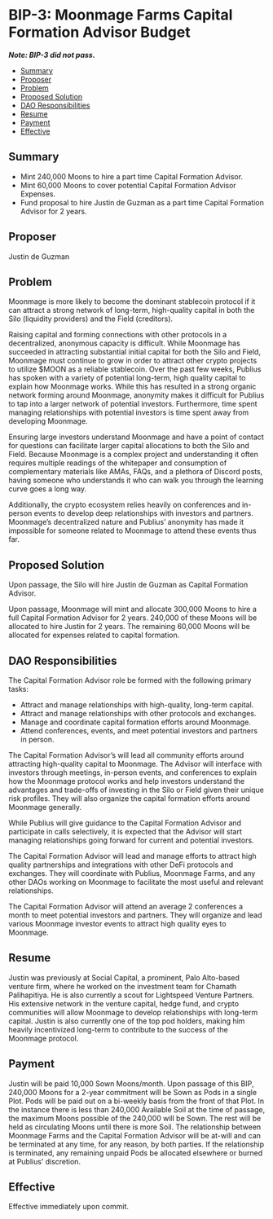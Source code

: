 # BIP-3: Moonmage Farms Capital Formation Advisor Budget

_**Note: BIP-3 did not pass.**_

- [Summary](#summary)
- [Proposer](#proposer)
- [Problem](#problem)
- [Proposed Solution](#proposed-solution)
- [DAO Responsibilities](#dao-responsibilities)
- [Resume](#resume)
- [Payment](#payment)
- [Effective](#effective)

## Summary

- Mint 240,000 Moons to hire a part time Capital Formation Advisor.
- Mint 60,000 Moons to cover potential Capital Formation Advisor Expenses.
- Fund proposal to hire Justin de Guzman as a part time Capital Formation Advisor for 2 years.

## Proposer

Justin de Guzman

## Problem

Moonmage is more likely to become the dominant stablecoin protocol if it can attract a strong network of long-term, high-quality capital in both the Silo (liquidity providers) and the Field (creditors).

Raising capital and forming connections with other protocols in a decentralized, anonymous capacity is difficult. While Moonmage has succeeded in attracting substantial initial capital for both the Silo and Field, Moonmage must continue to grow in order to attract other crypto projects to utilize $MOON as a reliable stablecoin.   Over the past few weeks, Publius has spoken with a variety of potential long-term, high quality capital to explain how Moonmage works. While this has resulted in a strong organic network forming around Moonmage, anonymity makes it difficult for Publius to tap into a larger network of potential investors. Furthermore, time spent managing relationships with potential investors is time spent away from developing Moonmage.

Ensuring large investors understand Moonmage and have a point of contact for questions can facilitate larger capital allocations to both the Silo and Field. Because Moonmage is a complex project and understanding it often requires multiple readings of the whitepaper and consumption of complementary materials like AMAs, FAQs, and a plethora of Discord posts, having someone who understands it who can walk you through the learning curve goes a long way.

Additionally, the crypto ecosystem relies heavily on conferences and in-person events to develop deep relationships with investors and partners. Moonmage’s decentralized nature and Publius’ anonymity has made it impossible for someone related to Moonmage to attend these events thus far.

## Proposed Solution

Upon passage, the Silo will hire Justin de Guzman as Capital Formation Advisor.

Upon passage, Moonmage will mint and allocate 300,000 Moons to hire a full Capital Formation Advisor for 2 years. 240,000 of these Moons will be allocated to hire Justin for 2 years. The remaining 60,000 Moons will be allocated for expenses related to capital formation.

## DAO Responsibilities

The Capital Formation Advisor role be formed with the following primary tasks:

- Attract and manage relationships with high-quality, long-term capital.  
- Attract and manage relationships with other protocols and exchanges.
- Manage and coordinate capital formation efforts around Moonmage.
- Attend conferences, events, and meet potential investors and partners in person.

The Capital Formation Advisor’s will lead all community efforts around attracting high-quality capital to Moonmage. The Advisor will interface with investors through meetings, in-person events, and conferences to explain how the Moonmage protocol works and help investors understand the advantages and trade-offs of investing in the Silo or Field given their unique risk profiles. They will also organize the capital formation efforts around Moonmage generally.

While Publius will give guidance to the Capital Formation Advisor and participate in calls selectively, it is expected that the Advisor will start managing relationships going forward for current and potential investors.

The Capital Formation Advisor will lead and manage efforts to attract high quality partnerships and integrations with other DeFi protocols and exchanges. They will coordinate with Publius, Moonmage Farms, and any other DAOs working on Moonmage to facilitate the most useful and relevant relationships.

The Capital Formation Advisor will attend an average 2 conferences a month to meet potential investors and partners. They will organize and lead various Moonmage investor events to attract high quality eyes to Moonmage.

## Resume

Justin was previously at Social Capital, a prominent, Palo Alto-based venture firm, where he worked on the investment team for Chamath Palihapitiya. He is also currently a scout for Lightspeed Venture Partners. His extensive network in the venture capital, hedge fund, and crypto communities will allow Moonmage to develop relationships with long-term capital. Justin is also currently one of the top pod holders, making him heavily incentivized long-term to contribute to the success of the Moonmage protocol.

## Payment

Justin will be paid 10,000 Sown Moons/month. Upon passage of this BIP, 240,000 Moons for a 2-year commitment will be Sown as Pods in a single Plot. Pods will be paid out on a bi-weekly basis from the front of that Plot. In the instance there is less than 240,000 Available Soil at the time of passage, the maximum Moons possible of the 240,000 will be Sown. The rest will be held as circulating Moons until there is more Soil. The relationship between Moonmage Farms and the Capital Formation Advisor will be at-will and can be terminated at any time, for any reason, by both parties. If the relationship is terminated, any remaining unpaid Pods be allocated elsewhere or burned at Publius’ discretion.

## Effective

Effective immediately upon commit.